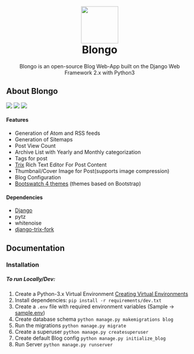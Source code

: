 

<h1 align="center">
    <img width="100" src="https://repository-images.githubusercontent.com/229792945/c370bd80-267b-11ea-8dd0-eb1f97aa6e4f">
    <br>
    Blongo
</h1>

<p align=center>Blongo is an open-source Blog Web-App built on the Django Web Framework 2.x with Python3</p>

## About Blongo

[![](https://img.shields.io/badge/license-MIT-blue.svg)](https://opensource.org/licenses/MIT)
[![](https://img.shields.io/github/contributors/adityhere/Blongo.svg)](https://github.com/adityhere/Blongo/graphs/contributors)
![](https://img.shields.io/badge/python-3.5%20%7C%203.6%20%7C%203.7-blue.svg)

#### Features
* Generation of Atom and RSS feeds
* Generation of Sitemaps
* Post View Count
* Archive List with Yearly and Monthly categorization
* Tags for post
* [Trix](https://github.com/basecamp/trix) Rich Text Editor For Post Content
* Thumbnail/Cover Image for Post(supports image compression)
* Blog Configuration
* [Bootswatch 4 themes](https://www.bootstrapcdn.com/bootswatch/) (themes based on Bootstrap)

#### Dependencies
* [Django](https://pypi.org/project/Django/)
* pytz
* whitenoise
* [django-trix-fork](https://pypi.org/project/django-trix-fork/)

## Documentation

### Installation

##### To run Locally/Dev:
 1. Create a Python-3.x Virtual Environment [Creating Virtual Environments](https://docs.python.org/3/tutorial/venv.html#creating-virtual-environments)
 2. Install dependencies:
    `pip install -r requirements/dev.txt`
 3. Create a `.env` file with required environment variables (Sample -> [sample.env](sample.env))
 4. Create database schema
    `python manage.py makemigrations blog`
 5. Run the migrations
    `python manage.py migrate`
 6. Create a superuser
    `python manage.py createsuperuser`
 7. Create default Blog config 
    `python manage.py initialize_blog`
 8. Run Server
    `python manage.py runserver`
